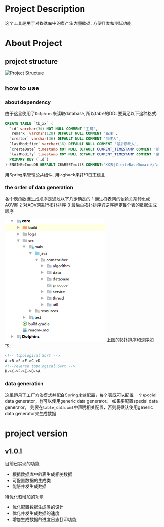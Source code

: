 # Project Description
这个工具是用于对数据库中的表产生大量数据, 方便开发和测试功能

# About Project
## project structure
![Project Structure](https://raw.githubusercontent.com/RoyWorld/Trasher/master/src/main/resources/images/projectStructure.png)

## how to use
### about dependency
由于这里使用了`Dolphins`来读取database, 所以table的DDL要满足以下这种格式:
```sql
CREATE TABLE `tb_xx` (
  `id` varchar(36) NOT NULL COMMENT '主键',
  `remark` varchar(128) DEFAULT NULL COMMENT '备注',
  `creator` varchar(36) DEFAULT NULL COMMENT '创建人',
  `lastModifier` varchar(36) DEFAULT NULL COMMENT '最后修改人',
  `createDate` timestamp NOT NULL DEFAULT CURRENT_TIMESTAMP COMMENT '新建时间',
  `lastModify` timestamp NOT NULL DEFAULT CURRENT_TIMESTAMP COMMENT '最后修改时间',
  PRIMARY KEY (`id`)
) ENGINE=InnoDB DEFAULT CHARSET=utf8 COMMENT='XX表|CreateBaseDomain\r\n系统XX表';
```
用Spring来管理公共组件, 用logback来打印日志信息

### the order of data generation
各个表的数据生成顺序是通过以下几步确定的
1 通过将表间的依赖关系转化成AOV网
2 对AOV网进行拓扑排序
3 最后由拓扑排序的逆序确定每个表的数据生成顺序

![Project Structure](https://raw.githubusercontent.com/RoyWorld/Trasher/master/core/src/main/resources/images/projectStructure.png)
上图的拓扑排序和逆序如下:
```xml
<!-- topological Sort -->
A->B->E->F->C->D
<!--reverse topological Sort -->
D->C->F->E->B->A
```

### data generation
这里运用了工厂方法模式并配合Spring来做配置，每个表既可以配置一个special data generator，也可以使用generic data generator。 
如果要配置special data generator， 则要在`table_data.xml`中声明相关配置，否则将默认使用generic data generator来生成数据

# project version
## v1.0.1
目前已实现的功能
* 根据数据库中的表生成相关数据
* 可配置数据的生成类
* 能够并发生成数据

待优化和增加的功能
* 优化配置数据生成类的设计
* 优化并发生成数据的速度
* 增加生成数据的进度日志打印功能